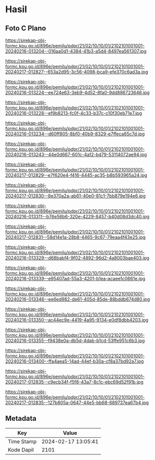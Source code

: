 # Hasil

## Foto C Plano

https://sirekap-obj-formc.kpu.go.id/896e/pemilu/pdpr/21/02/10/10/01/2102101001001-20240216-013204--016aa0d1-4384-41b3-a5d4-8497ea561307.jpg

https://sirekap-obj-formc.kpu.go.id/896e/pemilu/pdpr/21/02/10/10/01/2102101001001-20240217-012827--653a2d95-3c56-4098-bca9-efe370c6ad3a.jpg

https://sirekap-obj-formc.kpu.go.id/896e/pemilu/pdpr/21/02/10/10/01/2102101001001-20240216-013224--ee724e63-3eb9-4d52-8fa0-9dd886723646.jpg

https://sirekap-obj-formc.kpu.go.id/896e/pemilu/pdpr/21/02/10/10/01/2102101001001-20240216-013228--ef9b8213-fc0f-4c33-b37c-c10f30eb71e7.jpg

https://sirekap-obj-formc.kpu.go.id/896e/pemilu/pdpr/21/02/10/10/01/2102101001001-20240216-013234--d60ff805-8bf0-40b9-8329-e7ffeca65c7d.jpg

https://sirekap-obj-formc.kpu.go.id/896e/pemilu/pdpr/21/02/10/10/01/2102101001001-20240216-013243--44e0d667-601c-4a12-bd79-53114072ae94.jpg

https://sirekap-obj-formc.kpu.go.id/896e/pemilu/pdpr/21/02/10/10/01/2102101001001-20240217-012829--e7f620e4-f416-4445-ac35-b8b593965a24.jpg

https://sirekap-obj-formc.kpu.go.id/896e/pemilu/pdpr/21/02/10/10/01/2102101001001-20240217-012830--8e370a2a-ab61-40e0-81c1-7bb879e194e6.jpg

https://sirekap-obj-formc.kpu.go.id/896e/pemilu/pdpr/21/02/10/10/01/2102101001001-20240216-013311--b76e56b6-320e-4229-8457-b40d08d3dc40.jpg

https://sirekap-obj-formc.kpu.go.id/896e/pemilu/pdpr/21/02/10/10/01/2102101001001-20240217-012831--58d14e1a-28b8-4465-9c67-79eaa4f43e25.jpg

https://sirekap-obj-formc.kpu.go.id/896e/pemilu/pdpr/21/02/10/10/01/2102101001001-20240216-013329--d68babf4-9f02-4892-96d2-4a8003bae403.jpg

https://sirekap-obj-formc.kpu.go.id/896e/pemilu/pdpr/21/02/10/10/01/2102101001001-20240216-013339--e95407ad-55a3-4201-b1ea-acaee1c0661e.jpg

https://sirekap-obj-formc.kpu.go.id/896e/pemilu/pdpr/21/02/10/10/01/2102101001001-20240216-013346--ee6ed982-de61-405d-85de-88bddb674d80.jpg

https://sirekap-obj-formc.kpu.go.id/896e/pemilu/pdpr/21/02/10/10/01/2102101001001-20240216-013350--ac44ec9e-4419-4a95-9134-e0df8dbb4203.jpg

https://sirekap-obj-formc.kpu.go.id/896e/pemilu/pdpr/21/02/10/10/01/2102101001001-20240216-013355--f9438e0a-db5d-4dab-b1cd-53ffe951c6b3.jpg

https://sirekap-obj-formc.kpu.go.id/896e/pemilu/pdpr/21/02/10/10/01/2102101001001-20240216-013400--ffa4aea5-14ad-44ef-b30a-cf8a37bd92a7.jpg

https://sirekap-obj-formc.kpu.go.id/896e/pemilu/pdpr/21/02/10/10/01/2102101001001-20240217-012835--c9ecb34f-f5f8-43a7-8c1c-ebc69d52f91b.jpg

https://sirekap-obj-formc.kpu.go.id/896e/pemilu/pdpr/21/02/10/10/01/2102101001001-20240217-012835--127b805a-0647-44e5-bb68-689737ea67b4.jpg


## Metadata

| Key        | Value               |
| ---------- | ------------------- |
| Time Stamp | 2024-02-17 13:05:41 |
| Kode Dapil | 2101                |



